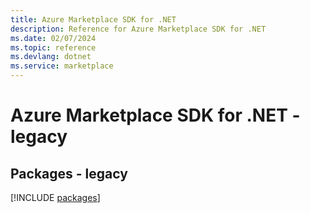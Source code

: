 ```yaml
---
title: Azure Marketplace SDK for .NET
description: Reference for Azure Marketplace SDK for .NET
ms.date: 02/07/2024
ms.topic: reference
ms.devlang: dotnet
ms.service: marketplace
---
```

# Azure Marketplace SDK for .NET - legacy
## Packages - legacy
[!INCLUDE [packages](marketplace-index.md)]